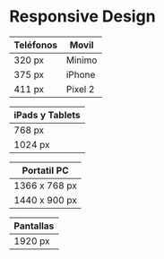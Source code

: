 # Responsive Design

|Teléfonos|Movil|
|-|-|
|320 px |Minimo|
|375 px |iPhone|
|411 px |Pixel 2|

|iPads y Tablets|
|-|
|768 px|
|1024 px|  

|Portatil PC|  
|-|
|1366 x 768 px|
|1440 x 900 px|

|Pantallas|
|-|
|1920 px|
